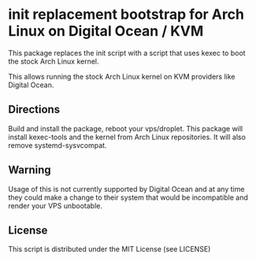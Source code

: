 # init replacement bootstrap for Arch Linux on Digital Ocean / KVM

This package replaces the init script with a script that uses kexec to boot the stock Arch Linux kernel.

This allows running the stock Arch Linux kernel on KVM providers like Digital Ocean.

## Directions

Build and install the package, reboot your vps/droplet. This package will install kexec-tools and the kernel from Arch Linux repositories. It will also remove systemd-sysvcompat.

## Warning

Usage of this is not currently supported by Digital Ocean and at any time they could make a change to their system that would be incompatible and render your VPS unbootable. 

## License 

This script is distributed under the MIT License (see LICENSE)

